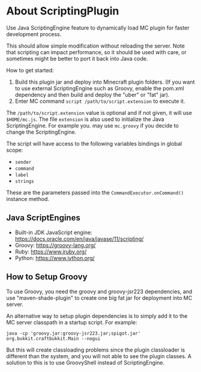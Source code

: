 # About ScriptingPlugin

Use Java ScriptingEngine feature to dynamically load MC plugin for faster development process.

This should allow simple modification without reloading the server. Note that scripting can 
impact performance, so it should be used with care, or sometimes might be better to port it back
into Java code.

How to get started:

1. Build this plugin jar and deploy into Minecraft plugin folders. 
   (If you want to use external ScriptingEngine such as Groovy, enable the pom.xml dependency and
   then build and deploy the "uber" or "fat" jar).
2. Enter MC command `script /path/to/script.extension` to execute it.

The `/path/to/script.extension` value is optional and if not given, it will use `$HOME/mc.js`.
The file `extension` is also used to initialize the Java ScriptingEngine. For example you.
may use `mc.groovy` if you decide to change the ScriptingEngine.

The script will have access to the following variables bindings in global scope:

* `sender`
* `command`
* `label`
* `strings`

These are the parameters passed into the `CommandExecutor.onCommand()` instance method.

## Java ScriptEngines

* Built-in JDK JavaScript engine: https://docs.oracle.com/en/java/javase/11/scripting/
* Groovy: https://groovy-lang.org/
* Ruby: https://www.jruby.org/
* Python: https://www.jython.org/

## How to Setup Groovy

To use Groovy, you need the groovy and groovy-jsr223 dependencies, and use "maven-shade-plugin"
to create one big fat jar for deployment into MC server.

An alternative way to setup plugin dependencies is to simply add it to the MC server classpath in a 
startup script. For example:

```
java -cp 'groovy.jar:groovy-jsr223.jar;spigot.jar' org.bukkit.craftbukkit.Main --nogui
```

But this will create classloading problems since the plugin classloader is different than 
the system, and you will not able to see the plugin classes. A solution to this
is to use GroovyShell instead of ScriptingEngine.
